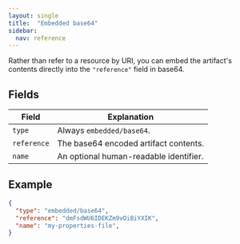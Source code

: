```yaml
---
layout: single
title:  "Embedded base64"
sidebar:
  nav: reference
---
```




Rather than refer to a resource by URI, you can embed the artifact's contents
directly into the `"reference"` field in base64.

## Fields

| Field | Explanation |
|-|-----------|
| `type` | Always `embedded/base64`. |
| `reference` | The base64 encoded artifact contents. |
| `name` | An optional human-readable identifier. |

## Example

```json
{
  "type": "embedded/base64",
  "reference": "dmFsdWU6IDEKZm9vOiBiYXIK",
  "name": "my-properties-file",
}
```
